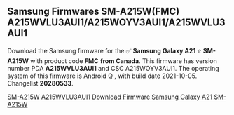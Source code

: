 <h2>Samsung Firmwares SM-A215W(FMC) A215WVLU3AUI1/A215WOYV3AUI1/A215WVLU3AUI1</h2>
Download the Samsung firmware for the ✅ <strong>Samsung Galaxy A21 </strong> ⭐ <strong>SM-A215W</strong> with product code <strong>FMC</strong> <strong> from Canada</strong>. This firmware has version number PDA <strong>A215WVLU3AUI1</strong> and CSC A215WOYV3AUI1. The operating system of this firmware is Android Q , with build date 2021-10-05. Changelist <strong>20280533</strong>.


[SM-A215W](https://samfirm.shop/samsung/model/SM-A215W)
[A215WVLU3AUI1](https://samfirm.shop/samsung/pda/A215WVLU3AUI1)
[Download Firmware Samsung Galaxy A21 SM-A215W](https://samfirm.shop/samsung/firmware/462518)
